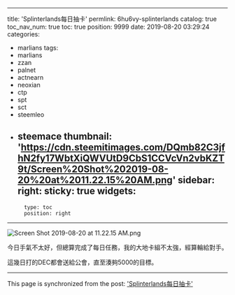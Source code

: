 
---
title: 'Splinterlands每日抽卡'
permlink: 6hu6vy-splinterlands
catalog: true
toc_nav_num: true
toc: true
position: 9999
date: 2019-08-20 03:29:24
categories:
- marlians
tags:
- marlians
- zzan
- palnet
- actnearn
- neoxian
- ctp
- spt
- sct
- steemleo
- steemace
thumbnail: 'https://cdn.steemitimages.com/DQmb82C3jfhN2fy17WbtXiQWVUtD9CbS1CCVcVn2vbKZT9t/Screen%20Shot%202019-08-20%20at%2011.22.15%20AM.png'
sidebar:
    right:
        sticky: true
widgets:
    -
        type: toc
        position: right
---


![Screen Shot 2019-08-20 at 11.22.15 AM.png](https://cdn.steemitimages.com/DQmb82C3jfhN2fy17WbtXiQWVUtD9CbS1CCVcVn2vbKZT9t/Screen%20Shot%202019-08-20%20at%2011.22.15%20AM.png)

今日手氣不太好，但總算完成了每日任務，我的大地卡組不太強，經算輪給對手。

這幾日打的DEC都會送給公會，直至湊夠5000的目標。

- - -

This page is synchronized from the post: ['Splinterlands每日抽卡'](https://steemit.com/@htliao/6hu6vy-splinterlands)
